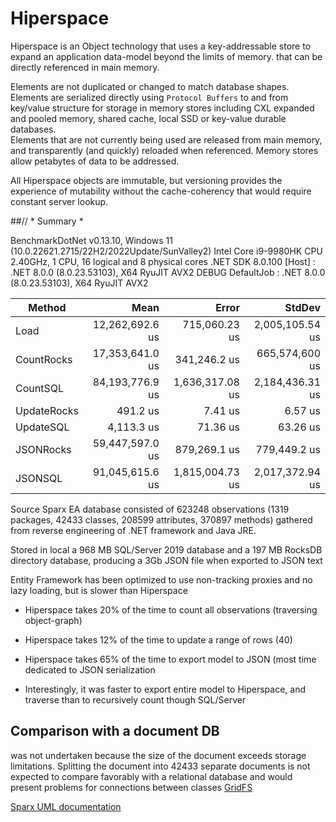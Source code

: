 # Hiperspace
Hiperspace is an Object technology that uses a key-addressable store to expand an application data-model beyond the limits of memory. 
that can be directly referenced in main memory. 

Elements are not duplicated or changed to match database shapes.  
Elements are serialized directly using `Protocol Buffers` to and from key/value structure for storage in memory stores including CXL
expanded and pooled memory, shared cache, local SSD or key-value durable databases.  
Elements that are not currently being used are released from main memory, and transparently (and quickly) reloaded when referenced. 
Memory stores allow petabytes of data to be addressed.

All Hiperspace objects are immutable, but versioning provides the experience of mutability without the cache-coherency that would require constant server lookup.

##// * Summary *

BenchmarkDotNet v0.13.10, Windows 11 (10.0.22621.2715/22H2/2022Update/SunValley2)
Intel Core i9-9980HK CPU 2.40GHz, 1 CPU, 16 logical and 8 physical cores
.NET SDK 8.0.100
  [Host]     : .NET 8.0.0 (8.0.23.53103), X64 RyuJIT AVX2 DEBUG
  DefaultJob : .NET 8.0.0 (8.0.23.53103), X64 RyuJIT AVX2

| Method      | Mean            | Error           | StdDev          |
|------------ |----------------:|----------------:|----------------:|
| Load        | 12,262,692.6 us |   715,060.23 us | 2,005,105.54 us |
| CountRocks  | 17,353,641.0 us |    341,246.2 us |  665,574,600 us |
| CountSQL    | 84,193,776.9 us | 1,636,317.08 us | 2,184,436.31 us |
| UpdateRocks |        491.2 us |         7.41 us |         6.57 us |
| UpdateSQL   |      4,113.3 us |        71.36 us |        63.26 us |
| JSONRocks   | 59,447,597.0 us |    879,269.1 us |    779,449.2 us |
| JSONSQL     | 91,045,615.6 us | 1,815,004.73 us | 2,017,372.94 us |

Source Sparx EA database consisted of 623248 observations (1319 packages, 42433 classes, 208599 attributes, 370897 methods) gathered from reverse engineering of .NET framework and Java JRE.

Stored in local a 968 MB SQL/Server 2019 database and a 197 MB RocksDB directory database, producing a 3Gb JSON file when exported to JSON text 

Entity Framework has been optimized to use non-tracking proxies and no lazy loading, but is slower than Hiperspace
* Hiperspace takes 20% of the time to count all observations (traversing object-graph)
* Hiperspace takes 12% of the time to update a range of rows (40) 
* Hiperspace takes 65% of the time to export model to JSON (most time dedicated to JSON serialization

* Interestingly, it was faster to export entire model to Hiperspace, and traverse than to recursively count though SQL/Server 

## Comparison with a document DB 
was not undertaken because the size of the document exceeds storage limitations.  Splitting the document into 42433 separate documents is not expected to compare favorably with a relational database and would present problems for connections between classes 
[GridFS](https://www.mongodb.com/docs/manual/core/gridfs/)

[Sparx UML documentation](https://channell.github.io/Hiperspace/doc/)
